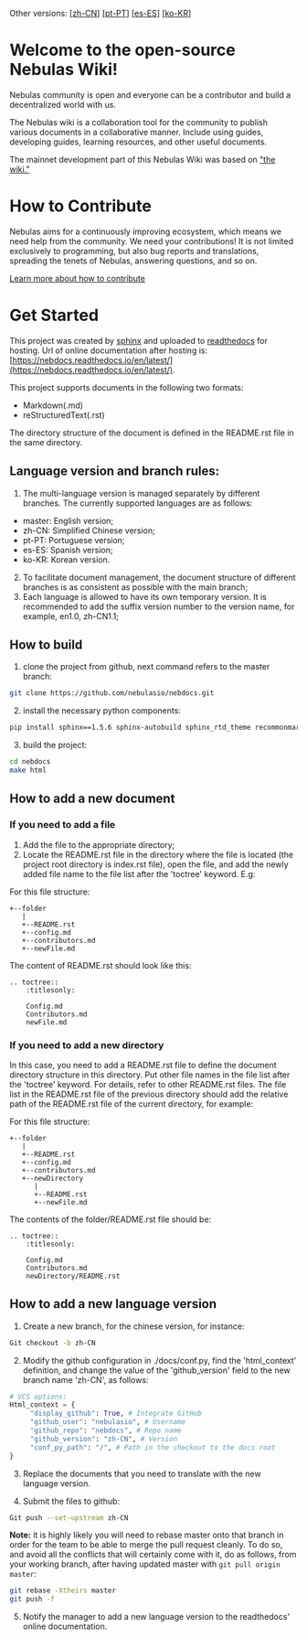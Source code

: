 Other versions: [[zh-CN](https://github.com/nebulasio/nebdocs/tree/zh-CN)] [[pt-PT](https://github.com/nebulasio/nebdocs/tree/pt-PT)] [[es-ES](https://github.com/nebulasio/nebdocs/tree/es)] [[ko-KR](https://github.com/nebulasio/nebdocs/tree/ko-KR)]

# Welcome to the open-source Nebulas Wiki!

Nebulas community is open and everyone can be a contributor and build a decentralized world with us.

The Nebulas wiki is a collaboration tool for the community to publish various documents in a collaborative manner. Include using guides, developing guides, learning resources, and other useful documents. 

The mainnet development part of this Nebulas Wiki was based on ["the wiki."](https://github.com/nebulasio/wiki) 


# How to Contribute

Nebulas aims for a continuously improving ecosystem, which means we need help from the community. We need your contributions! It is not limited exclusively to programming, but also bug reports and translations, spreading the tenets of Nebulas, answering questions, and so on.

[Learn more about how to contribute](https://wiki.nebulas.io/en/latest/how-to-contribute.html)

# Get Started

This project was created by [sphinx](http://www.sphinx-doc.org/en/master/) and uploaded to [readthedocs](https://readthedocs.org/) for hosting. Url of online documentation after hosting is: [https://nebdocs.readthedocs.io/en/latest/](https://nebdocs.readthedocs.io/en/latest/).

This project supports documents in the following two formats:

- Markdown(.md)
- reStructuredText(.rst)

The directory structure of the document is defined in the README.rst file in the same directory.

## Language version and branch rules:
1. The multi-language version is managed separately by different branches. The currently supported languages are as follows:
- master: English version;
- zh-CN: Simplified Chinese version;
- pt-PT: Portuguese version;
- es-ES: Spanish version;
- ko-KR: Korean version.
2. To facilitate document management, the document structure of different branches is as consistent as possible with the main branch;
3. Each language is allowed to have its own temporary version. It is recommended to add the suffix version number to the version name, for example, en1.0, zh-CN1.1;

## How to build
1. clone the project from github, next command refers to the master branch:

```bash
git clone https://github.com/nebulasio/nebdocs.git
```

2. install the necessary python components:

```bash
pip install sphinx==1.5.6 sphinx-autobuild sphinx_rtd_theme recommonmark
```
3. build the project:

```bash
cd nebdocs
make html
```

## How to add a new document
### If you need to add a file
1. Add the file to the appropriate directory;
2. Locate the README.rst file in the directory where the file is located (the project root directory is index.rst file), open the file, and add the newly added file name to the file list after the 'toctree' keyword. E.g:

For this file structure:
```
+--folder
   |
   +--README.rst
   +--config.md
   +--contributors.md
   +--newFile.md
```

The content of README.rst should look like this:
```
.. toctree::
    :titlesonly:

    Config.md
    Contributors.md
    newFile.md
```

### If you need to add a new directory
In this case, you need to add a README.rst file to define the document directory structure in this directory. Put other file names in the file list after the 'toctree' keyword. For details, refer to other README.rst files. The file list in the README.rst file of the previous directory should add the relative path of the README.rst file of the current directory, for example:

For this file structure:
```
+--folder
   |
   +--README.rst
   +--config.md
   +--contributors.md
   +--newDirectory
      |
      +--README.rst
      +--newFile.md
```
The contents of the folder/README.rst file should be:
```
.. toctree::
    :titlesonly:

    Config.md
    Contributors.md
    newDirectory/README.rst
```

## How to add a new language version

1. Create a new branch, for the chinese version, for instance:
```bash
Git checkout -b zh-CN
```
2. Modify the github configuration in ./docs/conf.py, find the 'html_context' definition, and change the value of the 'github_version' field to the new branch name 'zh-CN', as follows:

```python
# VCS options:
Html_context = {
     "display_github": True, # Integrate GitHub
     "github_user": "nebulasio", # Username
     "github_repo": "nebdocs", # Repo name
     "github_version": "zh-CN", # Version
     "conf_py_path": "/", # Path in the checkout to the docs root
}
```

3. Replace the documents that you need to translate with the new language version.

4. Submit the files to github:

```bash
Git push --set-upstream zh-CN
```

**Note:** it is highly likely you will need to rebase master onto that branch in order for the team to be able to merge the pull request cleanly. To do so, and avoid all the conflicts that will certainly come with it, do as follows, from your working branch, after having updated master with ```git pull origin master```:
```bash
git rebase -Xtheirs master
git push -f
```

5. Notify the manager to add a new language version to the readthedocs' online documentation.
